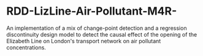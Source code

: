 # RDD-LizLine-Air-Pollutant-M4R-
An implementation of a mix of change-point detection and a regression discontinuity design model to detect the causal effect of the opening of the Elizabeth Line on London's transport network on air pollutant concentrations.
